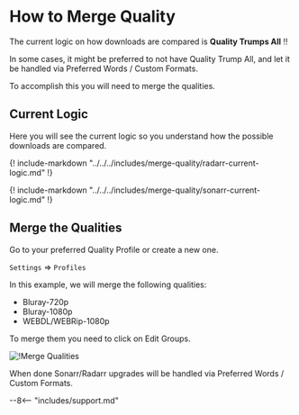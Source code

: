 # How to Merge Quality

The current logic on how downloads are compared is **Quality Trumps All** :bangbang:

In some cases, it might be preferred to not have Quality Trump All, and let it be handled via Preferred Words / Custom Formats.

To accomplish this you will need to merge the qualities.

## Current Logic

Here you will see the current logic so you understand how the possible downloads are compared.

{! include-markdown "../../../includes/merge-quality/radarr-current-logic.md" !}

{! include-markdown "../../../includes/merge-quality/sonarr-current-logic.md" !}

## Merge the Qualities

Go to your preferred Quality Profile or create a new one.

`Settings` => `Profiles`

In this example, we will merge the following qualities:

- Bluray-720p
- Bluray-1080p
- WEBDL/WEBRip-1080p

To merge them you need to click on Edit Groups.

![!Merge Qualities](images/merge.gif)

When done Sonarr/Radarr upgrades will be handled via Preferred Words / Custom Formats.

--8<-- "includes/support.md"
